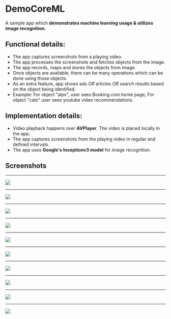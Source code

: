 # DemoCoreML
A sample app which **demonstrates machine learning usage & utilizes image recognition.**

## Functional details:
* The app captures screenshots from a playing video.
* The app processes the screenshots and fetches objects from the image.
* The app records, maps and stores the objects from image.
* Once objects are available, there can be many operations which can be done using those objects. 
* As an extra feature, app shows ads *OR* articles *OR* search results based on the object being identified. 
* Example: For object "alps", user sees Booking.com home page, For object "cats" user sees youtube video recommendations. 

## Implementation details:
* Video playback happens over **AVPlayer**. The video is placed locally in the app.
* The app captures screenshots from the playing video in regular and defined intervals.
* The app uses **Google's Inceptionv3 model** for image recognition. 

## Screenshots

***
<img src = "Screens/1.png">

***
<img src = "Screens/2.png">

***
<img src = "Screens/3.png">

***
<img src = "Screens/4.png">

***
<img src = "Screens/5.png">

***
<img src = "Screens/6.png">

***
<img src = "Screens/7.png">

***
<img src = "Screens/8.png">

***
<img src = "Screens/9.png">

***
<img src = "Screens/10.png">
